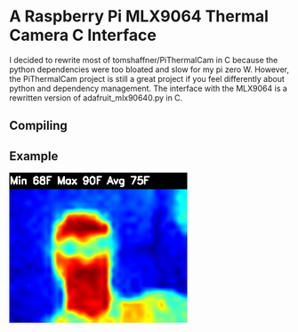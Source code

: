 # A Raspberry Pi MLX9064 Thermal Camera C Interface
I decided to rewrite most of tomshaffner/PiThermalCam in C because the python dependencies were too bloated and slow for my pi zero W. 
However, the PiThermalCam project is still a great project if you feel differently about python and dependency management. 
The interface with the MLX9064 is a rewritten version of adafruit_mlx90640.py in C.

## Compiling

## Example
![Thermal Image of Me](/out_example.jpg)
